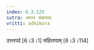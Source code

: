 ```yaml
---
index: 6.3.125
sutra: अष्टनः संज्ञायाम्
vritti: adhikara
---
```


 उत्तरपदे [6।3।1]  संहितायाम् [6।3।114] 